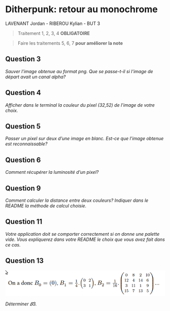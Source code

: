# Ditherpunk: retour au monochrome

LAVENANT Jordan - RIBEROU Kylian - BUT 3

> Traitement 1, 2, 3, 4 **OBLIGATOIRE**

> Faire les traitements 5, 6, 7 **pour améliorer la note**

## Question 3

_Sauver l’image obtenue au format png. Que se passe-t-il si l’image de départ avait un canal
alpha?_

## Question 4

_Afficher dans le terminal la couleur du pixel (32,52) de l’image de votre choix._

## Question 5

_Passer un pixel sur deux d’une image en blanc. Est-ce que l’image obtenue est reconnaissable?_

## Question 6

_Comment récupérer la luminosité d’un pixel?_

## Question 9

_Comment calculer la distance entre deux couleurs? Indiquer dans le README la méthode de
calcul choisie._

## Question 11

_Votre application doit se comporter correctement si on donne une palette vide. Vous
expliquerez dans votre README le choix que vous avez fait dans ce cas._

## Question 13

!['q13'](assets/q13.png)

_Déterminer 𝐵3._
